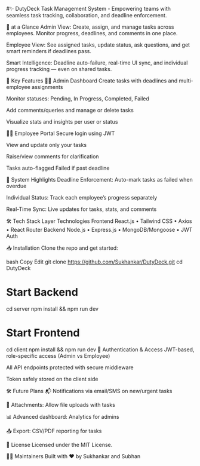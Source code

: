 #✨ DutyDeck 
Task Management System - Empowering teams with seamless task tracking, collaboration, and deadline enforcement.

🚀 at a Glance
Admin View: Create, assign, and manage tasks across employees. Monitor progress, deadlines, and comments in one place.

Employee View: See assigned tasks, update status, ask questions, and get smart reminders if deadlines pass.

Smart Intelligence: Deadline auto-failure, real-time UI sync, and individual progress tracking — even on shared tasks.

📌 Key Features
👨‍💼 Admin Dashboard
Create tasks with deadlines and multi-employee assignments

Monitor statuses: Pending, In Progress, Completed, Failed

Add comments/queries and manage or delete tasks

Visualize stats and insights per user or status

👷‍♀️ Employee Portal
Secure login using JWT

View and update only your tasks

Raise/view comments for clarification

Tasks auto-flagged Failed if past deadline

🧠 System Highlights
Deadline Enforcement: Auto-mark tasks as failed when overdue

Individual Status: Track each employee’s progress separately

Real-Time Sync: Live updates for tasks, stats, and comments

🛠️ Tech Stack
Layer	Technologies
Frontend	React.js • Tailwind CSS • Axios • React Router
Backend	Node.js • Express.js • MongoDB/Mongoose • JWT Auth

📥 Installation
Clone the repo and get started:

bash
Copy
Edit
git clone https://github.com/Sukhankar/DutyDeck.git
cd DutyDeck

# Start Backend
cd server
npm install && npm run dev

# Start Frontend
cd client
npm install && npm run dev
🔐 Authentication & Access
JWT-based, role-specific access (Admin vs Employee)

All API endpoints protected with secure middleware

Token safely stored on the client side

🛠️ Future Plans
📬 Notifications via email/SMS on new/urgent tasks

📎 Attachments: Allow file uploads with tasks

📊 Advanced dashboard: Analytics for admins

📤 Export: CSV/PDF reporting for tasks

📄 License
Licensed under the MIT License.

👨‍💻 Maintainers
Built with ❤️ by Sukhankar and Subhan

